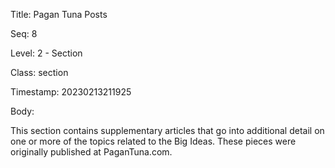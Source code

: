 Title:  Pagan Tuna Posts

Seq:    8

Level:  2 - Section

Class:  section

Timestamp: 20230213211925

Body:

This section contains supplementary articles that go into additional detail on one or more of the topics related to the Big Ideas. These pieces were originally published at PaganTuna.com. 

